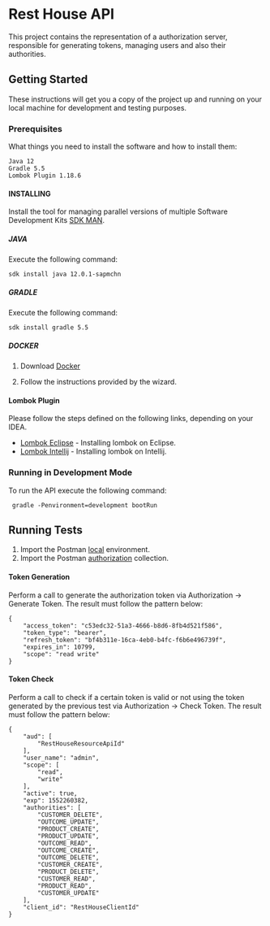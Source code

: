 # Rest House API

This project contains the representation of a authorization server, responsible for generating tokens, managing users and also their authorities.

## Getting Started

These instructions will get you a copy of the project up and running on your local machine for development and testing purposes.

### Prerequisites

What things you need to install the software and how to install them:

```
Java 12
Gradle 5.5
Lombok Plugin 1.18.6 
```

#### INSTALLING

Install the tool for managing parallel versions of multiple Software Development Kits [SDK MAN](https://sdkman.io/install).

##### JAVA

Execute the following command:

```
sdk install java 12.0.1-sapmchn
```

##### GRADLE

Execute the following command:

```
sdk install gradle 5.5
```

##### DOCKER

1. Download [Docker](https://www.docker.com/products/docker-desktop)

2. Follow the instructions provided by the wizard.

#### Lombok Plugin

Please follow the steps defined on the following links, depending on your IDEA.

* [Lombok Eclipse](https://projectlombok.org/setup/eclipse) - Installing lombok on Eclipse.
* [Lombok Intellij](https://projectlombok.org/setup/intellij) - Installing lombok on Intellij.

### Running in Development Mode

To run the API execute the following command:

```
 gradle -Penvironment=development bootRun
```

## Running Tests

1) Import the Postman [local](postman/local.environment.json) environment.
2) Import the Postman [authorization](postman/collection.json) collection.

#### Token Generation

Perform a call to generate the authorization token via Authorization -> Generate Token. The result must follow the pattern below:

```
{
    "access_token": "c53edc32-51a3-4666-b8d6-8fb4d521f586",
    "token_type": "bearer",
    "refresh_token": "bf4b311e-16ca-4eb0-b4fc-f6b6e496739f",
    "expires_in": 10799,
    "scope": "read write"
}
```

#### Token Check

Perform a call to check if a certain token is valid or not using the token generated by the previous test via Authorization -> Check Token. The result must follow the pattern below:

```
{
    "aud": [
        "RestHouseResourceApiId"
    ],
    "user_name": "admin",
    "scope": [
        "read",
        "write"
    ],
    "active": true,
    "exp": 1552260382,
    "authorities": [
        "CUSTOMER_DELETE",
        "OUTCOME_UPDATE",
        "PRODUCT_CREATE",
        "PRODUCT_UPDATE",
        "OUTCOME_READ",
        "OUTCOME_CREATE",
        "OUTCOME_DELETE",
        "CUSTOMER_CREATE",
        "PRODUCT_DELETE",
        "CUSTOMER_READ",
        "PRODUCT_READ",
        "CUSTOMER_UPDATE"
    ],
    "client_id": "RestHouseClientId"
}
```